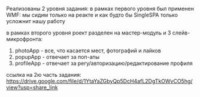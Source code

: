 Реализованы 2 уровня задания:
в рамках первого уровня был применен WMF: мы сидим только на реакте и как будто бы SingleSPA только усложнит нашу работу

в рамках второго уровня роект разделен на мастер-модуль и 3 слейв-микрофронта:
1) photoApp - все, что касается мест, фотографий и лайков
2) popupApp - отвечает за поп-апы
3) profileApp - отвечает за регу/авторизацию/редактирование профиля

ссылка на 2ю часть задания: https://drive.google.com/file/d/1YtaYaZGbyQp5DcH4afL2DgTkOWvCO5hg/view?usp=share_link